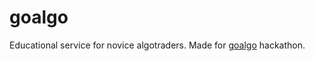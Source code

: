 # goalgo

Educational service for novice algotraders. Made for [goalgo](https://goalgo.ru/) hackathon.
